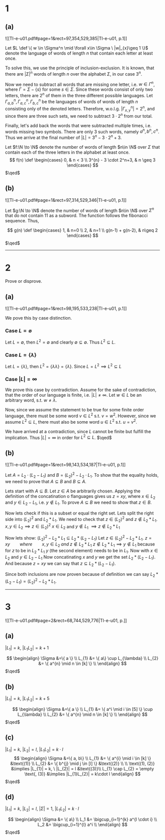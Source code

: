 # 1
## (a)
![[TI-e-u01.pdf#page=1&rect=97,354,529,385|TI-e-u01, p.1]]


Let $L \def \{ w \in \Sigma^n \mid \forall x\in \Sigma \ |w|_{x}\geq 1 \}$ denote the language of words of length $n$ that contain each letter at least once.

To solve this, we use the principle of inclusion-exclusion. It is known, that there are $|\Sigma|^n$ words of length $n$ over the alphabet $\Sigma$, in our case $3^n$.

Now we need to subtract all words that are missing one letter, i.e. $w\in\Gamma^n$, where $\Gamma=\Sigma-\{s\}$ for some $s\in \Sigma$. Since these words consist of only two letters, there are $2^n$ of them in the three different possible languages. Let $\Gamma_{a, b}^n, \Gamma_{a,c}^n, \Gamma_{b,c}^n$ be the languages of words of words of length $n$ consisting only of the denoted letters. Therefore, w.o.l.g. $|\Gamma_{x, y}^n|=2^n$, and since there are three such sets, we need to subtract $3\cdot 2^n$ from our total.

Finally, let's add back the words that were subtracted multiple times, i.e. words missing two symbols. There are only $3$ such words, namely $a^n, b^n, c^n$. Thus we arrive at the final number of $|L|=3^n-3\cdot2^n+3$.

Let $f:\N \to \N$ denote the number of words of length $n\in \N$ over $\Sigma$ that contain each of the three letters in the alphabet at least once.
$$
f(n) \def \begin{cases}
0, & n < 3 \\
3^{n} - 3 \cdot 2^n+3, & n \geq 3
\end{cases}
$$
$\qed$


## (b)
![[TI-e-u01.pdf#page=1&rect=97,314,529,346|TI-e-u01, p.1]]

Let $g:\N \to \N$ denote the number of words of length $n\in \N$ over $\Sigma^n$ that do not contain $11$ as a subword. The function follows the fibonacci sequence. Thus,

$$
g(n) \def \begin{cases}
1, & n=0 \\
2, & n=1 \\
g(n-1) + g(n-2), & n\geq 2
\end{cases}
$$
$\qed$

___

# 2
Prove or disprove.
## (a)
![[TI-e-u01.pdf#page=1&rect=98,195,533,238|TI-e-u01, p.1]]

We pove this by case distinction.
### Case $L = \emptyset$
Let $L = \emptyset$, then $L^2 = \emptyset$ and clearly $\emptyset \subseteq \emptyset$. Thus $L^2 \subseteq L$.

### Case $L=\{\lambda\}$
Let $L = \{\lambda\}$, then $L^2 = \{\lambda\lambda\} = \{\lambda\}$. Since $L = L^2 \implies L^2 \subseteq L$

### Case $|L|=\infty$

We prove this case by contradiction. Assume for the sake of contradiction, that the order of our language is finite, i.e. $|L|\neq\infty$. Let $w \in L$ be an arbitrary word, s.t. $w\neq\lambda$.

Now, since we assume the statement to be true for some finite order language, there must be some word $v\in L^2$ s.t. $v=w^2$. However, since we assume $L^2 \subseteq L$, there must also be some word $u\in L^2$ s.t. $u=v^2$.

We have arrived at a contradiction, since $L$ cannot be finite but fulfill the implication. Thus $|L|=\infty$ in order for $L^2\subseteq L$.
$\qed$

## (b)
![[TI-e-u01.pdf#page=1&rect=98,143,534,187|TI-e-u01, p.1]]

Let $A=L_{2}\cdot(L_{2}-L_{1})$ and $B = (L_{2})^2-L_{2} \cdot L_{1}$. To show that the equality holds, we need to prove that $A\subseteq B$ and $B\subseteq A$.

Lets start with $A\subseteq B$. Let $z \in A$ be arbitrarily chosen. Applying the definition of the concatination o flanguages gives us $z=xy$, where $x\in L_{2}$ and $y\in L_{2}-L_{1}$, i.e. $y\not\in L_1$.
 To prove $A\subseteq B$ we need to show that $z\in B$. 

Now lets check if this is a subset or equal the right set.
Lets split the right side into $(L_2)^2$ and $L_2 * L_1$.
We need to check that $z \in (L_2)^2$ and $z \notin L_2 * L_1$.
$x,y \in L_2 \implies z \in (L_{2})^2$
$x \in L_2$ and $y \notin L_1$ $\implies z \notin L_2 * L_1$

Now lets show:
$(L_2)^2 - L_2 * L_1 \subseteq L_2 * (L_2 - L_1)$
Let $z \in (L_2)^2 - L_2 * L_1$.
$z = xy\qquad where\qquad x,y \in L_2\;  and\; z \notin L_{2} * L_1$
$z \notin L_{2} * L_1 \implies y \notin L_1$ because for $z$ to be in $L_2*L_1$ $y$ (the second element) needs to be in $L_1$.
Now with $x \in L_2$ and $y \in L_2 - L_{1}$
Now concatinating $x$ and $y$ we get the set $L_2 * (L_2 - L_1)$.
And because $z = xy$ we can say that $z \subseteq L_2 * (L_2 - L_1)$.

Since both inclusions are now proven because of definition we can say $L_{2} * (L_{2} - L_{1}) = (L_{2})^2 - L_{2} * L_{1}$.




___

# 3
![[TI-e-u01.pdf#page=2&rect=68,744,529,776|TI-e-u01, p.]]

## (a)
$|L_{1}|=k,\ |L_{1}L_{2}|=k+1$

$$
\begin{align}
\Sigma &=\{ a \}  \\
L_{1} &= \{ a\} \cup L_{\lambda} \\
L_{2} &= \{  a^{n} \mid n \in [k] \} \\
\end{align}
$$
$\qed$


## (b)
$|L_{1}|=k,\ |L_{1}L_{2}|=k+5$

$$
\begin{align}
\Sigma &=\{ a \}  \\
L_{1} &= \{ a^i \mid i \in [5] \} \cup L_{\lambda} \\
L_{2} &= \{  a^{n} \mid n \in [k] \} \\
\end{align}
$$
$\qed$


## (c)
$|L_{1}|=k,\ |L_{2}|=l,\ |L_{1}L_{2}|=k\cdot l$
$$
\begin{align}
\Sigma &=\{ a, b\}  \\
L_{1} &= \{ a^{i} \mid i \in [k] \} &\text{(1)} \\
L_{2} &= \{  b^{j} \mid j \in [l] \} &\text{(2)} \\
 \\
\text{(1), (2)} &\implies |L_{1}| = k, \ |L_{2}| = l  &\text{(3)}\\
L_{1} \cap L_{2} = \empty \text{, (3)} &\implies |L_{1}L_{2}| = k\cdot l 
\end{align}
$$
$\qed$


## (d)
$|L_{1}|=k,\ |L_{2}|=l,\ |\Sigma|=1,\ |L_{1}L_{2}|=k\cdot l$

$$
\begin{align}
\Sigma &= \{ a\} \\
L_1 &= \bigcup_{i=1}^{k} a^{l \cdot i} \\
L_2 &= \bigcup_{i=1}^{l} a^i \\
\end{align}
$$
$\qed$





